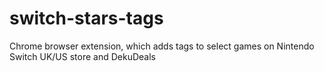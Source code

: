 # switch-stars-tags
Chrome browser extension, which adds tags to select games on Nintendo Switch UK/US store and DekuDeals
